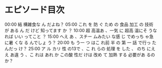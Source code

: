 # エピソード目次

00:00 結 構雑食な ん だよね？
05:00  これ を 防 ぐ ため の 食品 加工 の 技術 が ある ん だ けど 知ってます か ？
10:00  超 高温あ 、一気 に 超高 温にそ うなれば いい ってこと ？
15:00  へえ あ 、スチー ムみたい な感 じ でめっち ゃ急 に暑 くな る んでしょ う？
20:00 も う一 つ はこ れ前 半 の 第 一 話 で行っ た んだっ け？
25:00  ア ル カリ 性 の13で 、こ れ らの 処理 を した 、 のち にえ え あ違 う 、こ れは あれ か この酸 性だ けは 改め て 加熱 する 必要があ るの か？